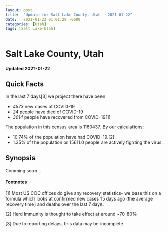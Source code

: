 ```yaml
---
layout: post
title:  "Update for Salt Lake County, Utah - 2021-01-22"
date:   2021-01-22 01:01:29 -0600
categories: [Utah]
tags: [Salt Lake-Utah]
---
```


# Salt Lake County, Utah
#### Updated 2021-01-22

## Quick Facts

In the last 7 days[3] we project there have been
- *4573* new cases of COVID-19
- *24* people have died of COVID-19
- *3014* people have recovered from COVID-19[1]

The population in this census area is 1160437. By our calculations:
- 10.74% of the population have had COVID-19.[2]
- 1.35% of the population or 15611.0 people are actively fighting the virus.

## Synopsis

Comming soon...


#### Footnotes

[1] Most US CDC offices do give any recovery statistics- we base this on a formula which looks at confirmed new cases
15 days ago (the average recovery time) and deaths over the last 7 days.

[2] Herd Immunity is thought to take effect at around ~70-80%

[3] Due to reporting delays, this data may be incomplete.
 
    
